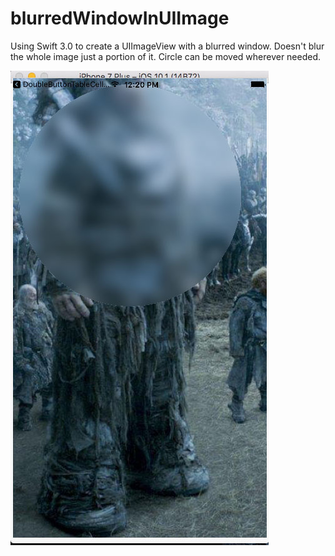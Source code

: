 # blurredWindowInUIImage
Using Swift 3.0 to create a UIImageView with a blurred window.  Doesn't blur the whole image just a portion of it. Circle can be moved wherever needed.  

![cover image](https://github.com/cschraga/blurredWindowInUIImage/blob/master/wonwon.jpg)
